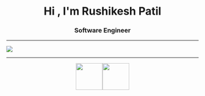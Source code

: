 <p align="center">
 
   <h1 align="center">Hi , I'm Rushikesh Patil</h1>  
 
 <h3 align="center">Software Engineer</h3>
 

</p>






***
![](https://visitor-badge.glitch.me/badge?page_id=imrushikesh.imrushikesh)





***


<p align="center">
<p align="center">
<a  href="https://www.github.com/imrushikesh"><img src="https://img.icons8.com/ios/20/000000/github--v2.gif" style="width:5em; height:5em;"/></a><a href="https://www.linkedin.com/in/rushikesh-patil-1a3937189"><img src="https://img.icons8.com/wired/64/000000/linkedin--v2.gif" style="width:5em; height:5em;"/></a>
 </p>

</p>
